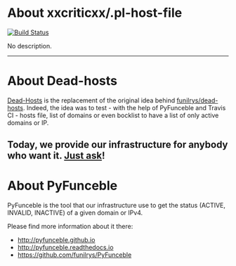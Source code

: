 # About xxcriticxx/.pl-host-file

[![Build Status](https://travis-ci.org/dead-hosts/.pl-host-file_git_xxcriticxx.svg?branch=master)](https://travis-ci.org/dead-hosts/.pl-host-file_git_xxcriticxx)

No description.

--------------------------------------------------------------------------------

# About Dead-hosts

[Dead-Hosts](https://github.com/dead-hosts) is the replacement of the original idea behind [funilrys/dead-hosts](https://github.com/funilrys/dead-hosts).
Indeed, the idea was to test - with the help of PyFunceble and Travis CI - hosts file, list of domains or even bocklist to have a list of only active domains or IP.

Today, we provide our infrastructure for anybody who want it. [Just ask](https://github.com/dead-hosts/dev-center/issues/new?template=inclusion-request.md)!
--------------------------------------------------------------------------------

# About PyFunceble

PyFunceble is the tool that our infrastructure use to get the status (ACTIVE, INVALID, INACTIVE) of a given domain or IPv4.

Please find more information about it there:

* http://pyfunceble.github.io
* http://pyfunceble.readthedocs.io
* https://github.com/funilrys/PyFunceble

